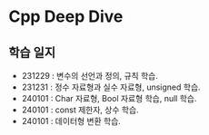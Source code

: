 # Cpp Deep Dive

## 학습 일지
- 231229 : 변수의 선언과 정의, 규칙 학습.
- 231231 : 정수 자료형과 실수 자료형, unsigned 학습.
- 240101 : Char 자료형, Bool 자료형 학습, null 학습.
- 240101 : const 제한자, 상수 학습.
- 240101 : 데이터형 변환 학습.
